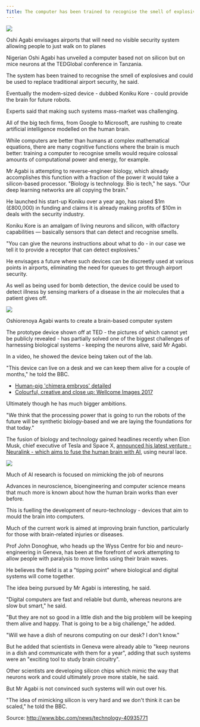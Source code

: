 ```yaml
---
Title: The computer has been trained to recognise the smell of explosives
---
```


![](https://ichef-1.bbci.co.uk/news/660/cpsprodpb/214F/production/_97572580_mediaitem97572579.jpg)

Oshi Agabi envisages airports that will need no visible security system allowing people to just walk on to planes

Nigerian Oshi Agabi has unveiled a computer based not on silicon but on mice neurons at the TEDGlobal conference in Tanzania.

The system has been trained to recognise the smell of explosives and could be used to replace traditional airport security, he said.

Eventually the modem-sized device - dubbed Koniku Kore - could provide the brain for future robots.

Experts said that making such systems mass-market was challenging.

All of the big tech firms, from Google to Microsoft, are rushing to create artificial intelligence modelled on the human brain.

While computers are better than humans at complex mathematical equations, there are many cognitive functions where the brain is much better: training a computer to recognise smells would require colossal amounts of computational power and energy, for example.

Mr Agabi is attempting to reverse-engineer biology, which already accomplishes this function with a fraction of the power it would take a silicon-based processor. "Biology is technology. Bio is tech," he says. "Our deep learning networks are all copying the brain."

He launched his start-up Koniku over a year ago, has raised $1m \(£800,000\) in funding and claims it is already making profits of $10m in deals with the security industry.

Koniku Kore is an amalgam of living neurons and silicon, with olfactory capabilities — basically sensors that can detect and recognise smells.

"You can give the neurons instructions about what to do - in our case we tell it to provide a receptor that can detect explosives."

He envisages a future where such devices can be discreetly used at various points in airports, eliminating the need for queues to get through airport security.

As well as being used for bomb detection, the device could be used to detect illness by sensing markers of a disease in the air molecules that a patient gives off.

![](https://ichef-1.bbci.co.uk/news/624/cpsprodpb/A847/production/_97397034_brain.gif)

Oshiorenoya Agabi wants to create a brain-based computer system

The prototype device shown off at TED - the pictures of which cannot yet be publicly revealed - has partially solved one of the biggest challenges of harnessing biological systems - keeping the neurons alive, said Mr Agabi.

In a video, he showed the device being taken out of the lab.

"This device can live on a desk and we can keep them alive for a couple of months," he told the BBC.

* [Human-pig 'chimera embryos' detailed](http://www.bbc.com/news/health-38717930)
* [Colourful, creative and close up: Wellcome Images 2017](http://www.bbc.com/news/in-pictures-39272111)

Ultimately though he has much bigger ambitions.

"We think that the processing power that is going to run the robots of the future will be synthetic biology-based and we are laying the foundations for that today."

The fusion of biology and technology gained headlines recently when Elon Musk, chief executive of Tesla and Space X, [announced his latest venture - Neuralink - which aims to fuse the human brain with AI](http://www.bbc.co.uk/news/technology-39416231), using neural lace.

![](https://ichef.bbci.co.uk/news/624/cpsprodpb/14487/production/_97397038_neurons.gif)

Much of AI research is focused on mimicking the job of neurons

Advances in neuroscience, bioengineering and computer science means that much more is known about how the human brain works than ever before.

This is fuelling the development of neuro-technology - devices that aim to mould the brain into computers.

Much of the current work is aimed at improving brain function, particularly for those with brain-related injuries or diseases.

Prof John Donoghue, who heads up the Wyss Centre for bio and neuro-engineering in Geneva, has been at the forefront of work attempting to allow people with paralysis to move limbs using their brain waves.

He believes the field is at a "tipping point" where biological and digital systems will come together.

The idea being pursued by Mr Agabi is interesting, he said.

"Digital computers are fast and reliable but dumb, whereas neurons are slow but smart," he said.

"But they are not so good in a little dish and the big problem will be keeping them alive and happy. That is going to be a big challenge," he added.

"Will we have a dish of neurons computing on our desk? I don't know."

But he added that scientists in Geneva were already able to "keep neurons in a dish and communicate with them for a year", adding that such systems were an "exciting tool to study brain circuitry".

Other scientists are developing silicon chips which mimic the way that neurons work and could ultimately prove more stable, he said.

But Mr Agabi is not convinced such systems will win out over his.

"The idea of mimicking silicon is very hard and we don't think it can be scaled," he told the BBC.

Source: http://www.bbc.com/news/technology-40935771

